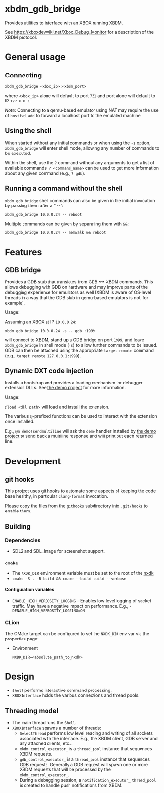 # xbdm_gdb_bridge

Provides utilities to interface with an XBOX running XBDM.

See https://xboxdevwiki.net/Xbox_Debug_Monitor for a description of the XBDM protocol.

# General usage

## Connecting

`xbdm_gdb_bridge <xbox_ip>:<xbdm_port>`

where `<xbox_ip>` alone will default to port `731` and port alone will default to
IP `127.0.0.1`.

_Note_: Connecting to a qemu-based emulator using NAT may require the use of
`hostfwd_add` to forward a localhost port to the emulated machine. 

## Using the shell

When started without any initial commands or when using the `-s` option,
`xbdm_gdb_bridge` will enter shell mode, allowing any number of commands to be
executed.

Within the shell, use the `?` command without any arguments to get a list of available 
commands. `? <command_name>` can be used to get more information about any given command
(e.g., `? gdb`).

## Running a command without the shell

`xbdm_gdb_bridge` shell commands can also be given in the initial invocation by passing
them after a ``--`:

`xbdm_gdb_bridge 10.0.0.24 -- reboot`

Multiple commands can be given by separating them with `&&`:

`xbdm_gdb_bridge 10.0.0.24 -- memwalk && reboot`

# Features

## GDB bridge

Provides a GDB stub that translates from GDB <-> XBDM commands. This allows debugging
with GDB on hardware and may improve parts of the debugging experience for emulators
as well (XBDM is aware of OS-level threads in a way that the GDB stub in qemu-based
emulators is not, for example).

Usage:

Assuming an XBOX at IP `10.0.0.24`:

`xbdm_gdb_bridge 10.0.0.24 -s -- gdb :1999`

will connect to XBDM, stand up a GDB bridge on port `1999`, and leave `xbdm_gdb_bridge`
in shell mode (`-s`) to allow further commands to be issued. GDB can then be attached 
using the appropriate `target remote` command (e.g., `target remote 127.0.0.1:1999`).

## Dynamic DXT code injection

Installs a bootstrap and provides a loading mechanism for debugger extension DLLs.
See [the demo project](https://github.com/abaire/nxdk_demo_dyndxt) for more information.

Usage:

`@load <dll_path>` will load and install the extension.

The various `@`-prefixed functions can be used to interact with the extension once 
installed.

E.g., `@m demo!sendmultiline` will ask the `demo` handler installed by 
[the demo project](https://github.com/abaire/nxdk_demo_dyndxt) to send back a multiline
response and will print out each returned line.

# Development

## git hooks

This project uses [git hooks](https://git-scm.com/book/en/v2/Customizing-Git-Git-Hooks)
to automate some aspects of keeping the code base healthy, in particular `clang-format`
invocation.

Please copy the files from the `githooks` subdirectory into `.git/hooks` to
enable them.

## Building

### Dependencies

* SDL2 and SDL_Image for screenshot support.

### `cmake`

* The `NXDK_DIR` environment variable must be set to the root of the [nxdk](https://github.com/XboxDev/nxdk)
* `cmake -S . -B build && cmake --build build --verbose`

#### Configuration variables
* `ENABLE_HIGH_VERBOSITY_LOGGING` - Enables low level logging of socket traffic. May have a negative impact on
   performance. E.g., `-DENABLE_HIGH_VERBOSITY_LOGGING=ON`

### CLion

The CMake target can be configured to set the `NXDK_DIR` env var via the properties page:

* Environment

  `NXDK_DIR=<absolute_path_to_nxdk>`


# Design

* `Shell` performs interactive command processing. 
* `XBOXInterface` holds the various connections and thread pools.

## Threading model

* The main thread runs the `Shell`.
* `XBOXInterface` spawns a number of threads:
    * `SelectThread` performs low level reading and writing of all sockets associated with the interface. E.g., the
      XBDM client, GDB server and any attached clients, etc...
    * `xbdm_control_executor_` is a `thread_pool` instance that sequences XBDM requests.
    * `gdb_control_executor_` is a `thread_pool` instance that sequences GDB requests. Generally a GDB request will 
      spawn one or more XBDM requests that will be processed by the `xbdm_control_executor_`.
    * During a debugging session, a `notification_executor_` `thread_pool` is created to handle push notifications from
      XBDM.
